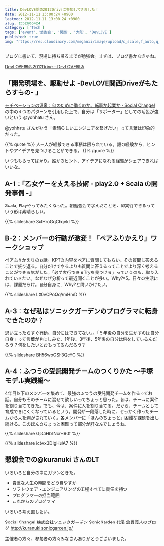```yaml
---
title: DevLOVE関西2012Driveに参加してきました！
date: 2012-11-11 13:00:24 +0900
lastmod: 2012-11-11 13:00:24 +0900
slug: 1352606424
category: ['Tech']
tags: ['event','勉強会', '関西', '大阪', 'DevLOVE']
published: true
img: "https://res.cloudinary.com/meganii/image/upload/c_scale,f_auto,q_auto,w_300/v1514031264/thumbnail_tech.png"
---
```


ブログに書いて、現場に持ち帰るまでが勉強会。まずは、ブログ書かなきゃね。

[DevLOVE関西2012Drive - DevLOVE関西](http://devlove-kansai.doorkeeper.jp/events/1757)

## 「開発現場を、駆動せよ -DevLOVE関西Driveがもたらすもの- 」

[モチベーションの源泉：何のために働くのか、転職か起業か - Social Change!](http://kuranuki.sonicgarden.jp/2011/07/post-17.html)の中の４つのパターンを引用した上で、自分は「サポーター」としての毛色が強いという @yohhatu さん。

@yohhatu さんがいう「素晴らしいエンジニアを繋げたい」って言葉は印象的だった。

{{% quote %}}
人一人が経験できる事柄は限られている。誰の経験から、ヒントやアイデアを見つけることができる。
{{% /quote %}}

いつももらってばかり。誰かのヒント、アイデアになれる経験がシェアできればいいな。




## A-1：「乙女ゲーを支える技術 - play2.0 + Scala の開発事例 -」

Scala, Playやってみたくなった。朝勉強会で学んだことを、即実行できるっていう形は素晴らしい。

{{% slideshare 3utHroGqChqvkl %}}


## B-2：メンバーの行動が激変！「ペアふりかえり」ワークショップ

ペアふりかえりのお話。KPTの内容をペアに質問してもらい、その質問に答えることで振り返る。自分だけでやるよりも質問に答えるってことでより深く考えることができる気がした。「必ず実行できるTryを見つける」っていうのも、取り入れていきたい。なぜなぜ分析って最近聞くことが多い。Why?×5。日々の生活には、課題だらけ。自分自身に、Why?と問いかけたい。

{{% slideshare LX0vCPoQqAmHmD %}}


## A-3：なぜ私はソニックガーデンのプログラマに転身できたのか？

思い立ったらすぐ行動。自分にはできてない。。「５年後の自分を生かすのは自分自身」って言葉が身にしみた。1年後、3年後、5年後の自分は何をしているんだろう？何をしたいとおもってるんだろう？

{{% slideshare BH56woGSh3QcYC %}}


## A-4：ふつうの受託開発チームのつくりかた 〜手塚モデル実践編〜

4年目以下のメンバーを集めて、最強のふつうの受託開発チームを作るってお話。自分もそのチームに混ぜて欲しいってちょっと思った。昔は、チームに案件を割り当ててきた。でも、今は、案件に人を割り当てる。だから、チームとして育成できにくくなっているという。開発が一段落した時に、せっかく作ったチームから人を剥がされていく。各メンバーに「ほんのちょっと」困難な課題を出し続ける。このほんのちょっと困難って部分が肝なんでしょうね。



{{% slideshare GpCiHb1NcrH90f %}}


{{% slideshare icbvx3DIgHulA7 %}}


## 懇親会での@kuranuki さんのLT

いろいろと自分の中にガツンときた。

<ul>
<li>貴重な人生の時間をどう費やすか<br></li>
<li>ソフトウェア・エンジニアリングの工程すべてに責任を持つ<br></li>
<li>プログラマーの担当範囲<br></li>
<li>これからのプログラマ</li>
</ul>

いろいろ考え直したい。

Social Change! 株式会社ソニックガーデン SonicGarden 代表 倉貫義人のブログ
http://kuranuki.sonicgarden.jp/


主催者の方々、参加者の方々みなさんありがとうございました。

